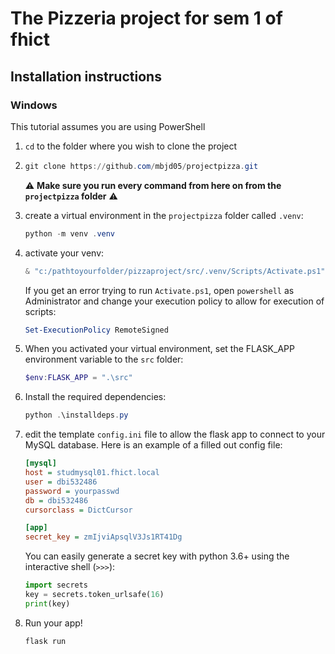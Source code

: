 # The Pizzeria project for sem 1 of fhict

## Installation instructions

### Windows

This tutorial assumes you are using PowerShell

1. `cd` to the folder where you wish to clone the project

2. ```powershell
   git clone https://github.com/mbjd05/projectpizza.git
   ```

   ⚠️ **Make sure you run every command from here on from the `projectpizza` folder** ⚠️

3. create a virtual environment in the `projectpizza` folder called `.venv`:

   ```powershell
   python -m venv .venv
   ```

4. activate your venv:

   ```powershell
   & "c:/pathtoyourfolder/pizzaproject/src/.venv/Scripts/Activate.ps1"
   ```

   If you get an error trying to run `Activate.ps1`, open `powershell` as Administrator and change your execution policy to allow for execution of scripts:

   ```powershell
   Set-ExecutionPolicy RemoteSigned
   ```

5.  When you activated your virtual environment, set the FLASK_APP environment variable to the `src` folder:

    ```powershell
    $env:FLASK_APP = ".\src"
    ```

6. Install the required dependencies:

    ```powershell
    python .\installdeps.py
    ```

7. edit the template `config.ini` file to allow the flask app to connect to your MySQL database. Here is an example of a filled out config file:

    ```ini
    [mysql]
    host = studmysql01.fhict.local
    user = dbi532486
    password = yourpasswd
    db = dbi532486
    cursorclass = DictCursor
    
    [app]
    secret_key = zmIjviApsqlV3Js1RT41Dg
    ```

    You can easily generate a secret key  with python 3.6+ using the interactive shell (`>>>`):

    ```python
    import secrets
    key = secrets.token_urlsafe(16)
    print(key)
    ```

8. Run your app!

   ```powershell
   flask run
   ```